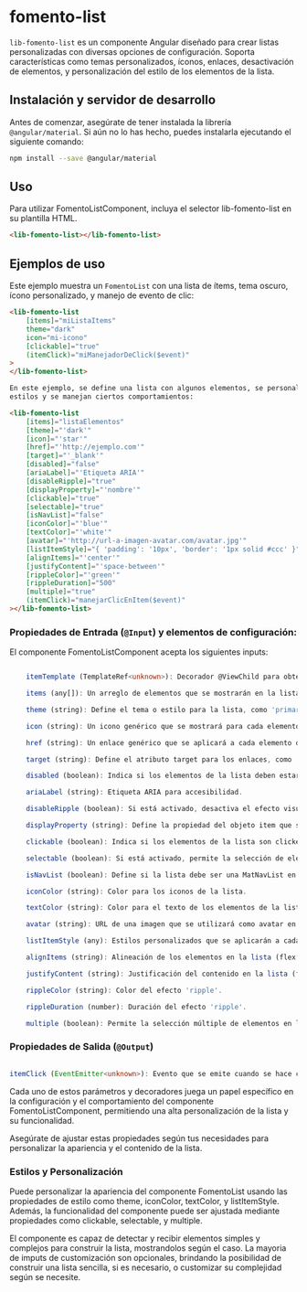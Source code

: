 # fomento-list

`lib-fomento-list` es un componente Angular diseñado para crear listas personalizadas con diversas opciones de configuración. Soporta características como temas personalizados, íconos, enlaces, desactivación de elementos, y personalización del estilo de los elementos de la lista.

## Instalación y servidor de desarrollo

Antes de comenzar, asegúrate de tener instalada la librería `@angular/material`. Si aún no lo has hecho, puedes instalarla ejecutando el siguiente comando:

```bash
npm install --save @angular/material
```

## Uso

Para utilizar FomentoListComponent, incluya el selector lib-fomento-list en su plantilla HTML.

```html
<lib-fomento-list></lib-fomento-list>
```

## Ejemplos de uso

Este ejemplo muestra un `FomentoList` con una lista de ítems, tema oscuro, ícono personalizado, y manejo de evento de clic:

```html
<lib-fomento-list
	[items]="miListaItems"
	theme="dark"
	icon="mi-icono"
	[clickable]="true"
	(itemClick)="miManejadorDeClick($event)"
>
</lib-fomento-list>

En este ejemplo, se define una lista con algunos elementos, se personalizan
estilos y se manejan ciertos comportamientos:

<lib-fomento-list
	[items]="listaElementos"
	[theme]="'dark'"
	[icon]="'star'"
	[href]="'http://ejemplo.com'"
	[target]="'_blank'"
	[disabled]="false"
	[ariaLabel]="'Etiqueta ARIA'"
	[disableRipple]="true"
	[displayProperty]="'nombre'"
	[clickable]="true"
	[selectable]="true"
	[isNavList]="false"
	[iconColor]="'blue'"
	[textColor]="'white'"
	[avatar]="'http://url-a-imagen-avatar.com/avatar.jpg'"
	[listItemStyle]="{ 'padding': '10px', 'border': '1px solid #ccc' }"
	[alignItems]="'center'"
	[justifyContent]="'space-between'"
	[rippleColor]="'green'"
	[rippleDuration]="500"
	[multiple]="true"
	(itemClick)="manejarClicEnItem($event)"
></lib-fomento-list>
```

### Propiedades de Entrada (`@Input`) y elementos de configuración:

El componente FomentoListComponent acepta los siguientes inputs:

```typescript

    itemTemplate (TemplateRef<unknown>): Decorador @ViewChild para obtener una referencia a una plantilla personalizada para los elementos de la lista. Se utiliza para mostrar contenido personalizado en la lista.

    items (any[]): Un arreglo de elementos que se mostrarán en la lista. Estos elementos pueden ser de cualquier tipo.

    theme (string): Define el tema o estilo para la lista, como 'primary'.

    icon (string): Un icono genérico que se mostrará para cada elemento de la lista, a menos que el elemento tenga su propio icono definido.

    href (string): Un enlace genérico que se aplicará a cada elemento de la lista, a menos que el elemento tenga su propio enlace definido.

    target (string): Define el atributo target para los enlaces, como '_self', '_blank', etc.

    disabled (boolean): Indica si los elementos de la lista deben estar deshabilitados.

    ariaLabel (string): Etiqueta ARIA para accesibilidad.

    disableRipple (boolean): Si está activado, desactiva el efecto visual 'ripple' en los clics.

    displayProperty (string): Define la propiedad del objeto item que se mostrará en la lista.

    clickable (boolean): Indica si los elementos de la lista son clickeables.

    selectable (boolean): Si está activado, permite la selección de elementos en la lista.

    isNavList (boolean): Define si la lista debe ser una MatNavList en lugar de una MatList regular.

    iconColor (string): Color para los iconos de la lista.

    textColor (string): Color para el texto de los elementos de la lista.

    avatar (string): URL de una imagen que se utilizará como avatar en los elementos de la lista.

    listItemStyle (any): Estilos personalizados que se aplicarán a cada elemento de la lista.

    alignItems (string): Alineación de los elementos en la lista (flex alignment).

    justifyContent (string): Justificación del contenido en la lista (flex justification).

    rippleColor (string): Color del efecto 'ripple'.

    rippleDuration (number): Duración del efecto 'ripple'.

    multiple (boolean): Permite la selección múltiple de elementos en la lista.

```

### Propiedades de Salida (`@Output`)

```typescript

itemClick (EventEmitter<unknown>): Evento que se emite cuando se hace clic en un elemento de la lista. Puede emitir un solo elemento o un arreglo de elementos seleccionados, dependiendo de si la lista es seleccionable y/o múltiple.

```

Cada uno de estos parámetros y decoradores juega un papel específico en la configuración y el comportamiento del componente FomentoListComponent, permitiendo una alta personalización de la lista y su funcionalidad.

Asegúrate de ajustar estas propiedades según tus necesidades para personalizar la apariencia y el contenido de la lista.

### Estilos y Personalización

Puede personalizar la apariencia del componente FomentoList usando las propiedades de estilo como theme, iconColor, textColor, y listItemStyle. Además, la funcionalidad del componente puede ser ajustada mediante propiedades como clickable, selectable, y multiple.

El componente es capaz de detectar y recibir elementos simples y complejos para construir la lista, mostrandolos según el caso. La mayoria de imputs de customización son opcionales, brindando la posibilidad de construir una lista sencilla, si es necesario, o customizar su complejidad según se necesite.
